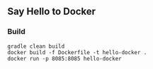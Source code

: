 ## Say Hello to Docker

### Build
`gradle clean build`  
`docker build -f Dockerfile -t hello-docker .`  
`docker run -p 8085:8085 hello-docker`
